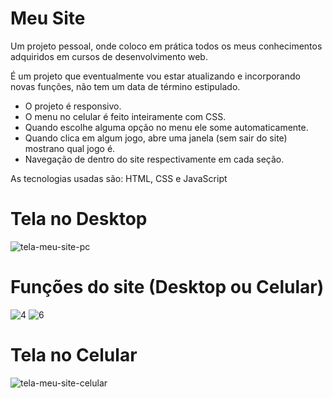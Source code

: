 # Meu Site
 Um projeto pessoal, onde coloco em prática todos os meus conhecimentos adquiridos em cursos de desenvolvimento web.
 
 É um projeto que eventualmente vou estar atualizando e incorporando novas funções, não tem um data de término estipulado.
 
 - O projeto é responsivo.
 - O menu no celular é feito inteiramente com CSS.
 - Quando escolhe alguma opção no menu ele some automaticamente.
 - Quando clica em algum jogo, abre uma janela (sem sair do site) mostrano qual jogo é.
 - Navegação de dentro do site respectivamente em cada seção.
 
 As tecnologias usadas são: HTML, CSS e JavaScript
 
 # Tela no Desktop
![tela-meu-site-pc](https://user-images.githubusercontent.com/94459039/221191919-382f8215-8bbd-4e14-a93a-e78802a3d320.png)

# Funções do site (Desktop ou Celular)
![4](https://user-images.githubusercontent.com/94459039/221192918-daef1e7b-2d66-4f3c-9d39-47578d242bd9.jpg)
![6](https://user-images.githubusercontent.com/94459039/221192934-1f8f86b2-4a9e-418e-bef2-8fd5e315e548.jpg)

# Tela no Celular
![tela-meu-site-celular](https://user-images.githubusercontent.com/94459039/221192976-93006059-22c8-468a-9237-95cc0c611ce1.png)
